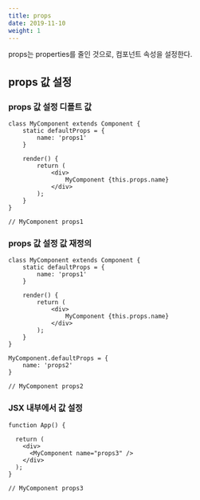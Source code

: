 ```yaml
---
title: props
date: 2019-11-10
weight: 1
---
```

props는 properties를 줄인 것으로, 컴포넌트 속성을 설정한다.


## props 값 설정

### props 값 설정 디폴트 값
```
class MyComponent extends Component {
    static defaultProps = {
        name: 'props1'
    }

    render() {
        return (
            <div>
                MyComponent {this.props.name}
            </div>
        );
    }
}

// MyComponent props1
```

### props 값 설정 값 재정의
```
class MyComponent extends Component {
    static defaultProps = {
        name: 'props1'
    }

    render() {
        return (
            <div>
                MyComponent {this.props.name}
            </div>
        );
    }
}

MyComponent.defaultProps = {
    name: 'props2'
}

// MyComponent props2
```


### JSX 내부에서 값 설정
```
function App() {

  return (
    <div>
      <MyComponent name="props3" />
    </div>
  );
}

// MyComponent props3
```
